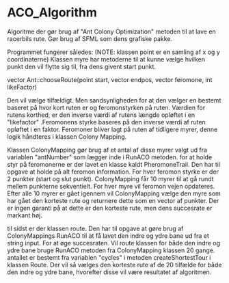 # ACO_Algorithm
Algoritme der gør brug af "Ant Colony Optimization" metoden  til at lave en racerbils rute. Gør brug af SFML som dens grafiske pakke.

Programmet fungerer således: (NOTE: klassen point er en samling af x og y coordinaterne)
Klassen myre har metoderne til at kunne vælge hvilken punkt den vil flytte sig til, fra dens givent start punkt.

vector<point> Ant::chooseRoute(point start, vector<point> endpos, vector<float> feromone, int likeFactor)

Den vil vælge tilfældigt. Men sandsynligheden for at den vælger en bestemt baseret på hvor kort ruten er og feromonstyrken på ruten. Værdien for rutens korthed, er den inverse værdi af rutens længde opløftet i en "likefactor" .Feromonens styrke baseres på den inverse værdi af ruten opløftet i en faktor. Feromoner bliver lagt på ruten af tidligere myrer, denne logik håndteres i klassen Colony Mapping. 
  
Klassen ColonyMapping gør brug af et antal af disse myrer valgt ud fra variablen "antNumber" som lægger inde i RunACO metoden. for at holde styr på feromonerne er der lavet en klasse kaldt PheromoneTrail. Den har til opgave at holde på alt feromon information. For hver feromon styrke er der 2 punkter (start og slut punkt). ColonyMapping får 10 myrer til at gå rundt mellem punkterne sekventielt. For hver myre vil feromon vejen opdateres. Efter alle 10 myrer er gået igennem vil ColonyMapping vælge den myre som har gået den korteste rute og returnere dette som en vector af punkter. Der er ingen garanti på at dette er den korteste rute, men dens succesrate er markant høj.

til sidst er der klassen route. Den har til opgave at gøre brug af ColonyMappings RunACO til at få lavet den indre og ydre bane ud fra et string input. For at øge succesraten. Vil route klassen for både den indre og ydre bane bruge RunACO metoden fra ColonyMapping klassen 20 gange. antallet er bestemt fra variablen "cycles" i metoden createShortestTour i klassen Route. Der vil så vælges den korteste rute af de 20 tilfælde for både den indre og ydre bane, hvorefter disse vil være resultatet af algoritmen.
  
